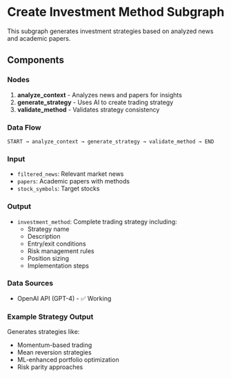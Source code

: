 # Create Investment Method Subgraph

This subgraph generates investment strategies based on analyzed news and academic papers.

## Components

### Nodes
1. **analyze_context** - Analyzes news and papers for insights
2. **generate_strategy** - Uses AI to create trading strategy
3. **validate_method** - Validates strategy consistency

### Data Flow
```
START → analyze_context → generate_strategy → validate_method → END
```

### Input
- `filtered_news`: Relevant market news
- `papers`: Academic papers with methods
- `stock_symbols`: Target stocks

### Output
- `investment_method`: Complete trading strategy including:
  - Strategy name
  - Description
  - Entry/exit conditions
  - Risk management rules
  - Position sizing
  - Implementation steps

### Data Sources
- OpenAI API (GPT-4) - ✅ Working

### Example Strategy Output
Generates strategies like:
- Momentum-based trading
- Mean reversion strategies
- ML-enhanced portfolio optimization
- Risk parity approaches
